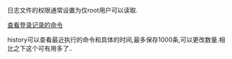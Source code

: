 日志文件的权限通常设置为仅root用户可以读取.

[查看登录记录的命令](https://www.cnblogs.com/sparkdev/p/7694202.html)


history可以查看最近执行的命令和具体的时间,最多保存1000条,可以更改数量.相比之下这个可有用多了..